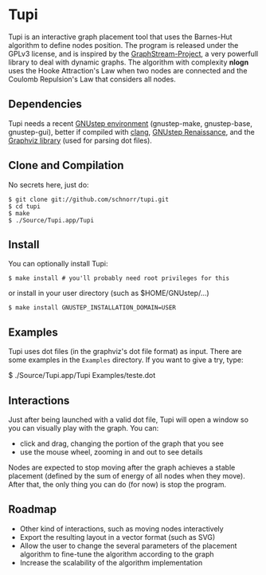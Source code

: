 Tupi
====

Tupi is an interactive graph placement tool that uses the Barnes-Hut
algorithm to define nodes position. The program is released under the
GPLv3 license, and is inspired by the
[GraphStream-Project](http://graphstream-project.org/), a very
powerfull library to deal with dynamic graphs. The algorithm with
complexity __nlogn__ uses the Hooke Attraction's Law when two nodes
are connected and the Coulomb Repulsion's Law that considers all
nodes.

Dependencies
------------

Tupi needs a recent [GNUstep environment](http://gnustep.org)
(gnustep-make, gnustep-base, gnustep-gui), better if compiled with
[clang](http://clang.llvm.org/), [GNUstep
Renaissance](http://www.gnustep.it/Renaissance/), and the [Graphviz
library](http://www.graphviz.org/) (used for parsing dot files).

Clone and Compilation
---------------------

No secrets here, just do:

    $ git clone git://github.com/schnorr/tupi.git
    $ cd tupi
    $ make
    $ ./Source/Tupi.app/Tupi

Install
-------

You can optionally install Tupi:

    $ make install # you'll probably need root privileges for this

or install in your user directory (such as $HOME/GNUstep/...)

    $ make install GNUSTEP_INSTALLATION_DOMAIN=USER

Examples
--------

Tupi uses dot files (in the graphviz's dot file format) as
input. There are some examples in the `Examples` directory. If you
want to give a try, type:

   $ ./Source/Tupi.app/Tupi Examples/teste.dot

Interactions
------------

Just after being launched with a valid dot file, Tupi will open a
window so you can visually play with the graph. You can:

* click and drag, changing the portion of the graph that you see
* use the mouse wheel, zooming in and out to see details

Nodes are expected to stop moving after the graph achieves a stable
placement (defined by the sum of energy of all nodes when they move).
After that, the only thing you can do (for now) is stop the program.

Roadmap
-------

* Other kind of interactions, such as moving nodes interactively
* Export the resulting layout in a vector format (such as SVG)
* Allow the user to change the several parameters of the placement algorithm
  to fine-tune the algorithm according to the graph
* Increase the scalability of the algorithm implementation